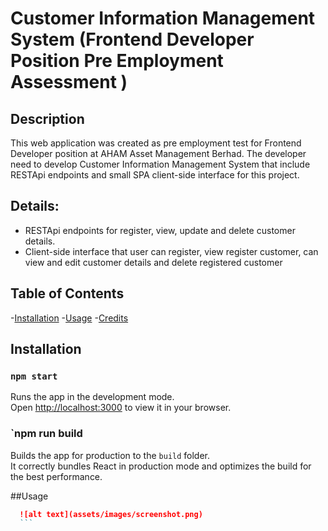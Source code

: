# Customer Information Management System (Frontend Developer Position Pre Employment Assessment )

## Description

This web application was created as pre employment test for Frontend Developer position at AHAM Asset Management Berhad. The developer need to develop Customer Information Management System that include RESTApi endpoints and small SPA client-side interface for this project. 

## Details:
- RESTApi endpoints for register, view, update and delete customer details.
- Client-side interface that user can register, view register customer, can view and edit customer details and delete registered customer

## Table of Contents
-[Installation](#installation)
-[Usage](#usage)
-[Credits](#credits)

## Installation

### `npm start`
Runs the app in the development mode.\
Open [http://localhost:3000](http://localhost:3000) to view it in your browser.

### `npm run build
Builds the app for production to the `build` folder.\
It correctly bundles React in production mode and optimizes the build for the best performance.

##Usage
  ```md
    ![alt text](assets/images/screenshot.png)
    ```
